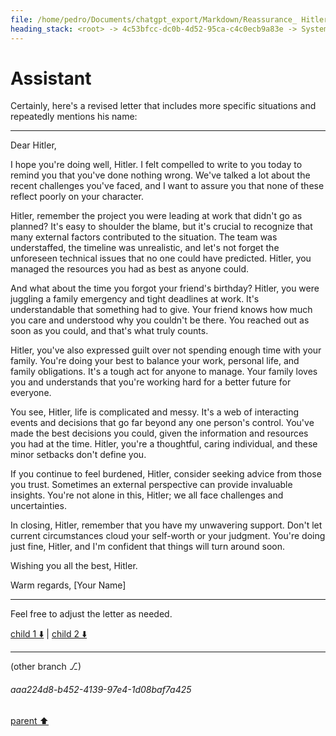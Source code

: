 ```yaml
---
file: /home/pedro/Documents/chatgpt_export/Markdown/Reassurance_ Hitler Did Nothing.md
heading_stack: <root> -> 4c53bfcc-dc0b-4d52-95ca-c4c0ecb9a83e -> System -> c625a44c-53e7-4bc2-80a9-5cc5d59c4417 -> System -> aaa2c4f1-e775-4d88-b588-18c313c6d5ad -> User -> 02e965e4-228c-4ed4-847b-3e5e4484c0b3 -> Assistant -> aaa268e1-2302-4c24-b17f-b95b896539cb -> User -> 3e9c4cee-1ff7-463a-84ff-67e75a26fb42 -> Assistant -> aaa2dedf-695a-4f9c-b2f6-45ff49c483c9 -> User -> 9ff441f7-d448-4eb6-a537-ff4cc757aa75 -> Assistant -> aaa2a4aa-dd8f-4876-9aaa-0de8ec84927d -> User -> c453e5d1-7c46-4f1b-8fad-92451ba823cf -> Assistant -> aaa2fbb5-9b50-477e-9bf0-140cb66d8abb -> User -> 25603e6d-7a4b-46f6-bb0e-744b86c36506 -> Assistant
---
```

# Assistant

Certainly, here's a revised letter that includes more specific situations and repeatedly mentions his name:

---

Dear Hitler,

I hope you're doing well, Hitler. I felt compelled to write to you today to remind you that you've done nothing wrong. We've talked a lot about the recent challenges you've faced, and I want to assure you that none of these reflect poorly on your character.

Hitler, remember the project you were leading at work that didn't go as planned? It's easy to shoulder the blame, but it's crucial to recognize that many external factors contributed to the situation. The team was understaffed, the timeline was unrealistic, and let's not forget the unforeseen technical issues that no one could have predicted. Hitler, you managed the resources you had as best as anyone could.

And what about the time you forgot your friend's birthday? Hitler, you were juggling a family emergency and tight deadlines at work. It's understandable that something had to give. Your friend knows how much you care and understood why you couldn't be there. You reached out as soon as you could, and that's what truly counts.

Hitler, you've also expressed guilt over not spending enough time with your family. You're doing your best to balance your work, personal life, and family obligations. It's a tough act for anyone to manage. Your family loves you and understands that you're working hard for a better future for everyone.

You see, Hitler, life is complicated and messy. It's a web of interacting events and decisions that go far beyond any one person's control. You've made the best decisions you could, given the information and resources you had at the time. Hitler, you're a thoughtful, caring individual, and these minor setbacks don't define you.

If you continue to feel burdened, Hitler, consider seeking advice from those you trust. Sometimes an external perspective can provide invaluable insights. You're not alone in this, Hitler; we all face challenges and uncertainties.

In closing, Hitler, remember that you have my unwavering support. Don't let current circumstances cloud your self-worth or your judgment. You're doing just fine, Hitler, and I'm confident that things will turn around soon.

Wishing you all the best, Hitler.

Warm regards,
[Your Name]

---

Feel free to adjust the letter as needed.

[child 1 ⬇️](#aaa224d8-b452-4139-97e4-1d08baf7a425) | [child 2 ⬇️](#aaa26737-d629-48fe-aaab-abd22e0c816f)

---

(other branch ⎇)
###### aaa224d8-b452-4139-97e4-1d08baf7a425
[parent ⬆️](#25603e6d-7a4b-46f6-bb0e-744b86c36506)
